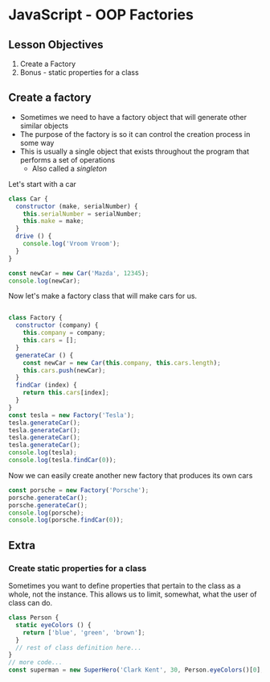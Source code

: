 # JavaScript - OOP Factories

<!--SEI1 1:44-->

## Lesson Objectives

1. Create a Factory
1. Bonus - static properties for a class

## Create a factory

- Sometimes we need to have a factory object that will generate other similar objects
- The purpose of the factory is so it can control the creation process in some way
- This is usually a single object that exists throughout the program that performs a set of operations
	- Also called a _singleton_

Let's start with a car

```javascript
class Car {
  constructor (make, serialNumber) {
    this.serialNumber = serialNumber;
    this.make = make;
  }
  drive () {
    console.log('Vroom Vroom');
  }
}

const newCar = new Car('Mazda', 12345);
console.log(newCar);
```

Now let's make a factory class that will make cars for us.

```javascript

class Factory {
  constructor (company) {
    this.company = company;
    this.cars = [];
  }
  generateCar () {
    const newCar = new Car(this.company, this.cars.length);
    this.cars.push(newCar);
  }
  findCar (index) {
    return this.cars[index];
  }
}
const tesla = new Factory('Tesla');
tesla.generateCar();
tesla.generateCar();
tesla.generateCar();
tesla.generateCar();
console.log(tesla);
console.log(tesla.findCar(0));
```

Now we can easily create another new factory that produces its own cars

```js
const porsche = new Factory('Porsche');
porsche.generateCar();
porsche.generateCar();
console.log(porsche);
console.log(porsche.findCar(0));
```

<!--If you are generating complex cards like we saw in the Flexbox lesson,
or if you are building a video game with 100s of similar objects (enemies, balloons, etc)
this Factory design pattern is very useful-->

## Extra
### Create static properties for a class

Sometimes you want to define properties that pertain to the class as a whole, not the instance.  This allows us to limit, somewhat, what the user of class can do.

```javascript
class Person {
  static eyeColors () {
    return ['blue', 'green', 'brown'];
  }
  // rest of class definition here...
}
// more code...
const superman = new SuperHero('Clark Kent', 30, Person.eyeColors()[0], 'black');
```

<!--A student may ask why we want to use something like this
A big use case is if we need to combine two instances that are of the same class
remember the mama-cat papa-cat function?  That would most likely be a static
method.

In the end, static methods are just a way of organizing methods into their proper
category--i.e. this is a function that works for a Person
Object.keys is one that we've seen before, and it is supposed to be used on Objects-->
